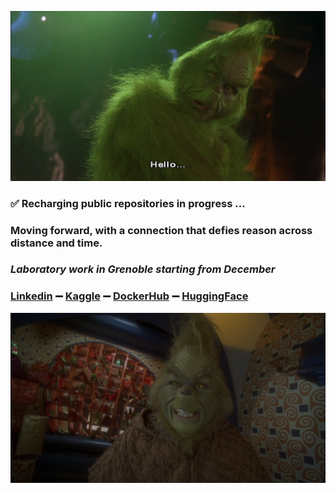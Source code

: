 ![](grinch_68.png)

### ✅ Recharging public repositories in progress ...

### Moving forward, with a connection that defies reason across distance and time.
### *Laboratory work in Grenoble starting from December*

### [Linkedin](https://www.linkedin.com/in/yanncauchepin) ➖ [Kaggle](https://www.kaggle.com/yanncauchepin) ➖ [DockerHub](https://hub.docker.com/repositories/yanncauchepin) ➖ [HuggingFace](https://huggingface.co/yanncauchepin)

![](grinch_25.png)
